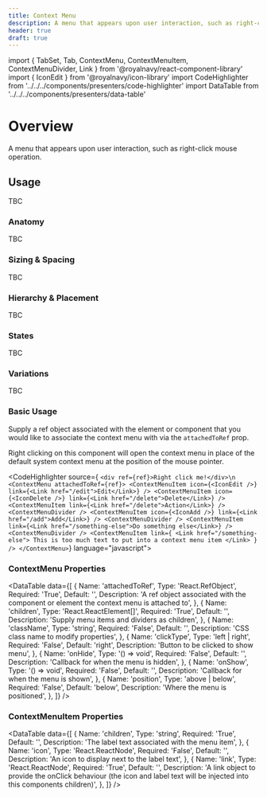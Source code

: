 ```yaml
---
title: Context Menu
description: A menu that appears upon user interaction, such as right-click mouse operation.
header: true
draft: true
---
```


import { TabSet, Tab, ContextMenu, ContextMenuItem, ContextMenuDivider, Link } from '@royalnavy/react-component-library'
import { IconEdit } from '@royalnavy/icon-library'
import CodeHighlighter from '../../../components/presenters/code-highlighter'
import DataTable from '../../../components/presenters/data-table'

# Overview
A menu that appears upon user interaction, such as right-click mouse operation.

## Usage

TBC

<TabSet>
<Tab title="Design">

### Anatomy

TBC

### Sizing & Spacing

TBC

### Hierarchy & Placement

TBC

### States

TBC

### Variations

TBC

</Tab>

<Tab title="Develop">

### Basic Usage
Supply a ref object associated with the element or component that you would like to associate the context menu with via the `attachedToRef` prop.

Right clicking on this component will open the context menu in place of the default system context menu at the position of the mouse pointer.

<CodeHighlighter source={
`<div ref={ref}>Right click me!</div>\n
<ContextMenu attachedToRef={ref}>
  <ContextMenuItem
    icon={<IconEdit />}
    link={<Link href="/edit">Edit</Link>}
  />
  <ContextMenuItem
    icon={<IconDelete />}
    link={<Link href="/delete">Delete</Link>}
  />
  <ContextMenuItem link={<Link href="/delete">Action</Link>} />
  <ContextMenuDivider />
  <ContextMenuItem
    icon={<IconAdd />}
    link={<Link href="/add">Add</Link>}
  />
  <ContextMenuDivider />
  <ContextMenuItem
    link={<Link href="/something-else">Do something else</Link>}
  />
  <ContextMenuDivider />
  <ContextMenuItem
    link={
      <Link href="/something-else">
        This is too much text to put into a context menu item
      </Link>
    }
  />
</ContextMenu>`} language="javascript">

</CodeHighlighter>

### ContextMenu Properties
<DataTable data={[
  {
    Name: 'attachedToRef',
    Type: 'React.RefObject<HTMLElement>',
    Required: 'True',
    Default: '',
    Description: 'A ref object associated with the component or element the context menu is attached to',
  },
  {
    Name: 'children',
    Type: 'React.ReactElement<ContextMenuItemProps>[]',
    Required: 'True',
    Default: '',
    Description: 'Supply menu items and dividers as children',
  },
  {
    Name: 'className',
    Type: 'string',
    Required: 'False',
    Default: '',
    Description: 'CSS class name to modify properties',
  },
  {
    Name: 'clickType',
    Type: 'left | right',
    Required: 'False',
    Default: 'right',
    Description: 'Button to be clicked to show menu',
  },
  {
    Name: 'onHide',
    Type: '() => void',
    Required: 'False',
    Default: '',
    Description: 'Callback for when the menu is hidden',
  },
  {
    Name: 'onShow',
    Type: '() => void',
    Required: 'False',
    Default: '',
    Description: 'Callback for when the menu is shown',
  },
  {
    Name: 'position',
    Type: 'above | below',
    Required: 'False',
    Default: 'below',
    Description: 'Where the menu is positioned',
  },
]} />

### ContextMenuItem Properties
<DataTable data={[
  {
    Name: 'children',
    Type: 'string',
    Required: 'True',
    Default: '',
    Description: 'The label text associated with the menu item',
  },
  {
    Name: 'icon',
    Type: 'React.ReactNode',
    Required: 'False',
    Default: '',
    Description: 'An icon to display next to the label text',
  },
  {
    Name: 'link',
    Type: 'React.ReactNode',
    Required: 'True',
    Default: '',
    Description: 'A link object to provide the onClick behaviour (the icon and label text will be injected into this components children)',
  },
]} />

</Tab>
</TabSet>
